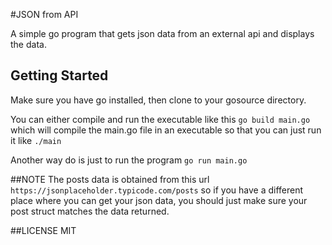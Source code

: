 #JSON from API

A simple go program that gets json data from an external api and displays the 
data.

## Getting Started
Make sure you have go installed, then clone to your gosource directory.

You can either compile and run the executable like this 
`go build main.go` which will compile the main.go file in an executable 
so that you can just run it like `./main`

Another way do is just to run the program 
`go run main.go` 

##NOTE
The posts data is obtained from this url `https://jsonplaceholder.typicode.com/posts`
so if you have a different place where you can get your json data, you should just make
sure your post struct matches the data returned. 

##LICENSE
MIT
